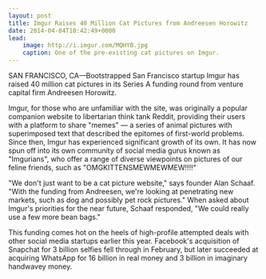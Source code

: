```yaml
---
layout: post
title: Imgur Raises 40 Million Cat Pictures from Andreesen Horowitz
date: 2014-04-04T10:42:49+0000
lead:
    image: http://i.imgur.com/MQHYB.jpg
    caption: One of the pre-existing cat pictures on Imgur.
---
```


SAN FRANCISCO, CA—Bootstrapped San Francisco startup Imgur has raised 40 million
cat pictures in its Series A funding round from venture capital firm Andreesen
Horowitz.

Imgur, for those who are unfamiliar with the site, was originally a popular
companion website to libertarian think tank Reddit, providing their users with a
platform to share "memes" — a series of animal pictures with superimposed text
that described the epitomes of first-world problems. Since then, Imgur has
experienced significant growth of its own. It has now spun off into its own
community of social media gurus known as "Imgurians", who offer a range of
diverse viewpoints on pictures of our feline friends, such as
"OMGKITTENSMEWMEWMEW!!!!"

"We don't just want to be a cat picture website," says founder Alan Schaaf.
"With the funding from Andreesen, we're looking at penetrating new markets, such
as dog and possibly pet rock pictures." When asked about Imgur's priorities for
the near future, Schaaf responded, "We could really use a few more bean bags."

This funding comes hot on the heels of high-profile attempted deals with other
social media startups earlier this year. Facebook's acquisition of Snapchat for
3 billion selfies fell through in February, but later succeeded at acquiring
WhatsApp for 16 billion in real money and 3 billion in imaginary handwavey
money.

